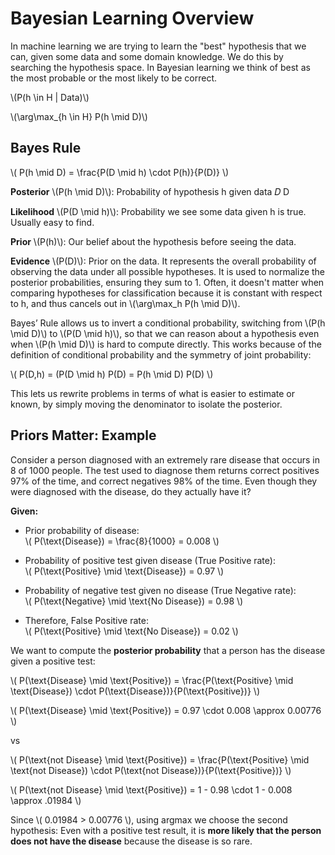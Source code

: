 # Bayesian Learning Overview

In machine learning we are trying to learn the "best" hypothesis that we can, given some data and some domain knowledge. We do this by searching the hypothesis space. In Bayesian learning we think of best as the most probable or the most likely to be correct. 

\\(P(h \in H | Data)\\)

\\(\arg\max_{h \in H} P(h \mid D)\\)

## Bayes Rule

\\(
P(h \mid D) = \frac{P(D \mid h) \cdot P(h)}{P(D)}
\\)

**Posterior** \\(P(h \mid D)\\): Probability of hypothesis h given data 
𝐷
D

**Likelihood** \\(P(D \mid h)\\): Probability we see some data given h is true. Usually easy to find.

**Prior** \\(P(h)\\): Our belief about the hypothesis before seeing the data.

**Evidence** \\(P(D)\\): Prior on the data. It represents the overall probability of observing the data under all possible hypotheses. It is used to normalize the posterior probabilities, ensuring they sum to 1. Often, it doesn't matter when comparing hypotheses for classification because it is constant with respect to h, and thus cancels out in \\(\arg\max_h P(h \mid D)\\).

Bayes’ Rule allows us to invert a conditional probability, switching from \\(P(h \mid D)\\) to \\(P(D \mid h)\\), so that we can reason about a hypothesis even when \\(P(h \mid D)\\) is hard to compute directly. This works because of the definition of conditional probability and the symmetry of joint probability:


\\( P(D,h) = (P(D \mid h) P(D) = P(h \mid D) P(D) \\)

This lets us rewrite problems in terms of what is easier to estimate or known, by simply moving the denominator to isolate the posterior.

## Priors Matter: Example

Consider a person diagnosed with an extremely rare disease that occurs in 8 of 1000 people. The test used to diagnose them returns correct positives 97% of the time, and correct negatives 98% of the time. Even though they were diagnosed with the disease, do they actually have it?

**Given:**

- Prior probability of disease:  
  \\( P(\text{Disease}) = \frac{8}{1000} = 0.008 \\)

- Probability of positive test given disease (True Positive rate):  
  \\( P(\text{Positive} \mid \text{Disease}) = 0.97 \\)

- Probability of negative test given no disease (True Negative rate):  
  \\( P(\text{Negative} \mid \text{No Disease}) = 0.98 \\)

- Therefore, False Positive rate:  
  \\( P(\text{Positive} \mid \text{No Disease}) = 0.02 \\)


We want to compute the **posterior probability** that a person has the disease given a positive test:

\\(
P(\text{Disease} \mid \text{Positive}) = \frac{P(\text{Positive} \mid \text{Disease}) \cdot P(\text{Disease})}{P(\text{Positive})}
\\)


\\(
P(\text{Disease} \mid \text{Positive}) = 0.97 \cdot 0.008 \approx 0.00776
\\)

vs

\\(
P(\text{not Disease} \mid \text{Positive}) = \frac{P(\text{Positive} \mid \text{not Disease}) \cdot P(\text{not Disease})}{P(\text{Positive})}
\\)

\\(
P(\text{not Disease} \mid \text{Positive}) = 1 - 0.98 \cdot 1 - 0.008 \approx .01984
\\)

Since \\( 0.01984 > 0.00776 \\), using argmax we choose the second hypothesis: Even with a positive test result, it is **more likely that the person does not have the disease** because the disease is so rare. 



